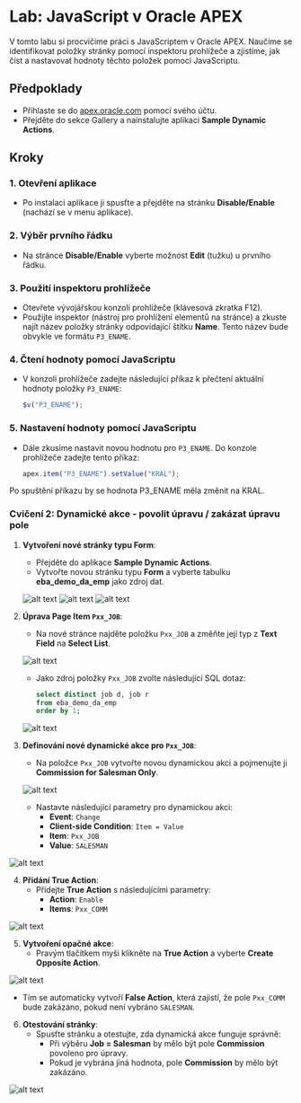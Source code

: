 # Lab: JavaScript v Oracle APEX

V tomto labu si procvičíme práci s JavaScriptem v Oracle APEX. Naučíme se identifikovat položky stránky pomocí inspektoru prohlížeče a zjistíme, jak číst a nastavovat hodnoty těchto položek pomocí JavaScriptu.

## Předpoklady
- Přihlaste se do [apex.oracle.com](https://apex.oracle.com/) pomocí svého účtu.
- Přejděte do sekce Gallery a nainstalujte aplikaci **Sample Dynamic Actions**.

## Kroky

### 1. Otevření aplikace
- Po instalaci aplikace ji spusťte a přejděte na stránku **Disable/Enable** (nachází se v menu aplikace).

### 2. Výběr prvního řádku
- Na stránce **Disable/Enable** vyberte možnost **Edit** (tužku) u prvního řádku.

### 3. Použití inspektoru prohlížeče
- Otevřete vývojářskou konzoli prohlížeče (klávesová zkratka F12).
- Použijte inspektor (nástroj pro prohlížení elementů na stránce) a zkuste najít název položky stránky odpovídající štítku **Name**. Tento název bude obvykle ve formátu `P3_ENAME`.

### 4. Čtení hodnoty pomocí JavaScriptu
- V konzoli prohlížeče zadejte následující příkaz k přečtení aktuální hodnoty položky `P3_ENAME`:

  ```javascript
  $v("P3_ENAME");

### 5. Nastavení hodnoty pomocí JavaScriptu
- Dále zkusíme nastavit novou hodnotu pro `P3_ENAME`. Do konzole prohlížeče zadejte tento příkaz:

  ```javascript
  apex.item("P3_ENAME").setValue("KRAL");


Po spuštění příkazu by se hodnota P3_ENAME měla změnit na KRAL.

### Cvičení 2: Dynamické akce - povolit úpravu / zakázat úpravu pole

1. **Vytvoření nové stránky typu Form**:
   - Přejděte do aplikace **Sample Dynamic Actions**.
   - Vytvořte novou stránku typu **Form** a vyberte tabulku **eba_demo_da_emp** jako zdroj dat.
   
   ![alt text](images/cviceni2_1.png)
   ![alt text](images/cviceni2_2.png)
   ![alt text](images/cviceni2_3.png)

2. **Úprava Page Item `Pxx_JOB`**:
   - Na nové stránce najděte položku `Pxx_JOB` a změňte její typ z **Text Field** na **Select List**.

   ![alt text](images/cviceni2_8.png)
   - Jako zdroj položky `Pxx_JOB` zvolte následující SQL dotaz:

     ```sql
     select distinct job d, job r 
     from eba_demo_da_emp
     order by 1;
     ```

   ![alt text](images/cviceni2_9.png)
3. **Definování nové dynamické akce pro `Pxx_JOB`**:
   - Na položce `Pxx_JOB` vytvořte novou dynamickou akci a pojmenujte ji **Commission for Salesman Only**.

    ![alt text](images/cviceni2_4.png)
   - Nastavte následující parametry pro dynamickou akci:
      - **Event**: `Change`
      - **Client-side Condition**: `Item = Value`
      - **Item**: `Pxx_JOB`
      - **Value**: `SALESMAN`

  ![alt text](images/cviceni2_5.png)

4. **Přidání True Action**:
   - Přidejte **True Action** s následujícími parametry:
      - **Action**: `Enable`
      - **Items**: `Pxx_COMM`

  ![alt text](images/cviceni2_6.png)

5. **Vytvoření opačné akce**:
   - Pravým tlačítkem myši klikněte na **True Action** a vyberte **Create Opposite Action**.

  ![alt text](images/cviceni2_7.png)
   - Tím se automaticky vytvoří **False Action**, která zajistí, že pole `Pxx_COMM` bude zakázáno, pokud není vybráno `SALESMAN`.

6. **Otestování stránky**:
   - Spusťte stránku a otestujte, zda dynamická akce funguje správně:
      - Při výběru **Job = Salesman** by mělo být pole **Commission** povoleno pro úpravy.
      - Pokud je vybrána jiná hodnota, pole **Commission** by mělo být zakázáno.

  ![alt text](images/cviceni2_7.png)


